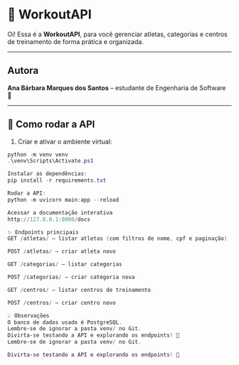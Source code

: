 # 🌸 WorkoutAPI

Oi! Essa é a **WorkoutAPI**, para você gerenciar atletas, categorias e centros de treinamento de forma prática e organizada.

---

## Autora

**Ana Bárbara Marques dos Santos** – estudante de Engenharia de Software 💜

---

## 🚀 Como rodar a API

1. Criar e ativar o ambiente virtual:
```powershell
python -m venv venv
.\venv\Scripts\Activate.ps1

Instalar as dependências:
pip install -r requirements.txt

Rodar a API:
python -m uvicorn main:app --reload

Acessar a documentação interativa
http://127.0.0.1:8000/docs

✨ Endpoints principais
GET /atletas/ — listar atletas (com filtros de nome, cpf e paginação)

POST /atletas/ — criar atleta novo

GET /categorias/ — listar categorias

POST /categorias/ — criar categoria nova

GET /centros/ — listar centros de treinamento

POST /centros/ — criar centro novo

💡 Observações
O banco de dados usado é PostgreSQL.
Lembre-se de ignorar a pasta venv/ no Git.
Divirta-se testando a API e explorando os endpoints! 🎉
Lembre-se de ignorar a pasta venv/ no Git.

Divirta-se testando a API e explorando os endpoints! 🎉
